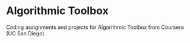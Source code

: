 # Algorithmic Toolbox
Coding assignments and projects for Algorithmic Toolbox from Coursera (UC San Diego)
